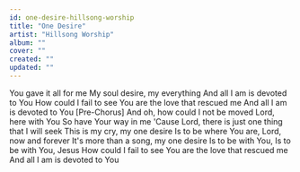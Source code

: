 ```yaml
---
id: one-desire-hillsong-worship
title: "One Desire"
artist: "Hillsong Worship"
album: ""
cover: ""
created: ""
updated: ""
---
```


You gave it all for me
My soul desire, my everything
And all I am is devoted to You
How could I fail to see
You are the love that rescued me
And all I am is devoted to You
[Pre-Chorus]
And oh, how could I not be moved
Lord, here with You
So have Your way in me
'Cause Lord, there is just one thing that I will seek
This is my cry, my one desire
Is to be where You are, Lord, now and forever
It's more than a song, my one desire
Is to be with You, Is to be with You, Jesus
How could I fail to see
You are the love that rescued me
And all I am is devoted to You